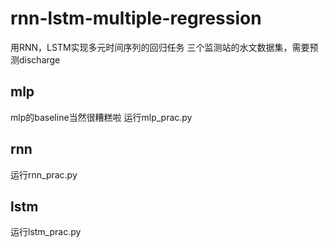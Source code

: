 # rnn-lstm-multiple-regression
用RNN，LSTM实现多元时间序列的回归任务
三个监测站的水文数据集，需要预测discharge

## mlp
mlp的baseline当然很糟糕啦
运行mlp_prac.py

## rnn
运行rnn_prac.py

## lstm
运行lstm_prac.py
